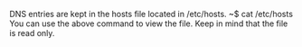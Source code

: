 DNS entries are kept in the hosts file located in /etc/hosts.
~$ cat /etc/hosts
You can use the above command to view the file. Keep in mind that the file is read only.
